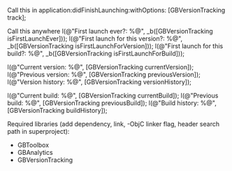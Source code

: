  Call this in application:didFinishLaunching:withOptions:
 [GBVersionTracking track];
 
 Call this anywhere
 l(@"First launch ever?: %@", _b([GBVersionTracking isFirstLaunchEver]));
 l(@"First launch for this version?: %@", _b([GBVersionTracking isFirstLaunchForVersion]));
 l(@"First launch for this build?: %@", _b([GBVersionTracking isFirstLaunchForBuild]));
 
 l(@"Current version: %@", [GBVersionTracking currentVersion]);
 l(@"Previous version: %@", [GBVersionTracking previousVersion]);
 l(@"Version history: %@", [GBVersionTracking versionHistory]);
 
 l(@"Current build: %@", [GBVersionTracking currentBuild]);
 l(@"Previous build: %@", [GBVersionTracking previousBuild]);
 l(@"Build history: %@", [GBVersionTracking buildHistory]);
 
 Required libraries (add dependency, link, -ObjC linker flag, header search path in superproject):
 * GBToolbox
 * GBAnalytics
 * GBVersionTracking
